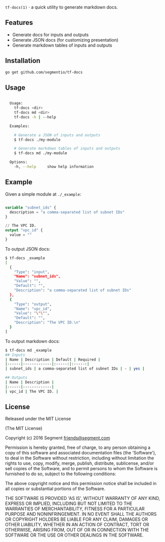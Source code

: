 
  `tf-docs(1)` &sdot; a quick utility to generate markdown docs.

## Features

  - Generate docs for inputs and outputs
  - Generate JSON docs (for customizing presentation)
  - Generate markdown tables of inputs and outputs

## Installation

```bash
go get github.com/segmentio/tf-docs
```

## Usage

```bash

  Usage:
    tf-docs <dir>
    tf-docs md <dir>
    tf-docs -h | --help

  Examples:

    # Generate a JSON of inputs and outputs
    $ tf-docs ./my-module

    # Generate markdown tables of inputs and outputs
    $ tf-docs md ./my-module

  Options:
    -h, --help     show help information


```

## Example

Given a simple module at `./_example`:

```terraform

variable "subnet_ids" {
  description = "a comma-separated list of subnet IDs"
}

// The VPC ID.
output "vpc_id" {
  value = ""
}

```

To output JSON docs:

```bash
$ tf-docs _example
[
  {
    "Type": "input",
    "Name": "subnet_ids",
    "Value": "",
    "Default": "",
    "Description": "a comma-separated list of subnet IDs"
  },
  {
    "Type": "output",
    "Name": "vpc_id",
    "Value": "\"\"",
    "Default": "",
    "Description": "The VPC ID.\n"
  }
]
```

To output markdown docs:

```bash
$ tf-docs md _example
## Inputs
| Name | Description | Default | Required |
|------|-------------|:-----:|:-----:|
| subnet_ids | a comma-separated list of subnet IDs | - | yes |

## Outputs
| Name | Description |
|------|-------------|
| vpc_id | The VPC ID. |
```

## License

Released under the MIT License

(The MIT License)

Copyright (c) 2016 Segment friends@segment.com

Permission is hereby granted, free of charge, to any person obtaining a copy of this software and associated documentation files (the 'Software'), to deal in the Software without restriction, including without limitation the rights to use, copy, modify, merge, publish, distribute, sublicense, and/or sell copies of the Software, and to permit persons to whom the Software is furnished to do so, subject to the following conditions:

The above copyright notice and this permission notice shall be included in all copies or substantial portions of the Software.

THE SOFTWARE IS PROVIDED 'AS IS', WITHOUT WARRANTY OF ANY KIND, EXPRESS OR IMPLIED, INCLUDING BUT NOT LIMITED TO THE WARRANTIES OF MERCHANTABILITY, FITNESS FOR A PARTICULAR PURPOSE AND NONINFRINGEMENT. IN NO EVENT SHALL THE AUTHORS OR COPYRIGHT HOLDERS BE LIABLE FOR ANY CLAIM, DAMAGES OR OTHER LIABILITY, WHETHER IN AN ACTION OF CONTRACT, TORT OR OTHERWISE, ARISING FROM, OUT OF OR IN CONNECTION WITH THE SOFTWARE OR THE USE OR OTHER DEALINGS IN THE SOFTWARE.
